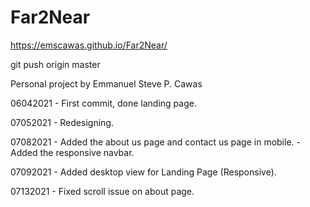 # Far2Near

https://emscawas.github.io/Far2Near/

git push origin master

Personal project by Emmanuel Steve P. Cawas


06042021 - First commit, done landing page.

07052021 - Redesigning.

07082021 - Added the about us page and contact us page in mobile.
         - Added the responsive navbar.

07092021 - Added desktop view for Landing Page (Responsive).


07132021 - Fixed scroll issue on about page.
